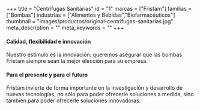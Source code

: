 +++
title = "Centrífugas Sanitarias"
id = "1"
marcas = ["Fristam"]
familias = ["Bombas"]
industrias = ["Alimentos y Bebidas","Biofarmacéuticos"]
thumbnail = "images/productos/original-centrifugas-sanitarias.jpg"
meta_description = ""
meta_keywords = ""
+++
<h4>Calidad, flexibilidad e innovación</h4>
<p>Nuestro estímulo es la innovación: queremos asegurar que las bombas Fristam siempre sean la mejor elección para su empresa.</p>
<h4>Para el presente y para el futuro</h4>
<p>Fristam invierte de forma importante en la investigación y desarrollo de nuevas tecnologías, no sólo para poder ofrecerle soluciones a medida, sino también para poder ofrecerle soluciones innovadoras. </p>
<p> </p>